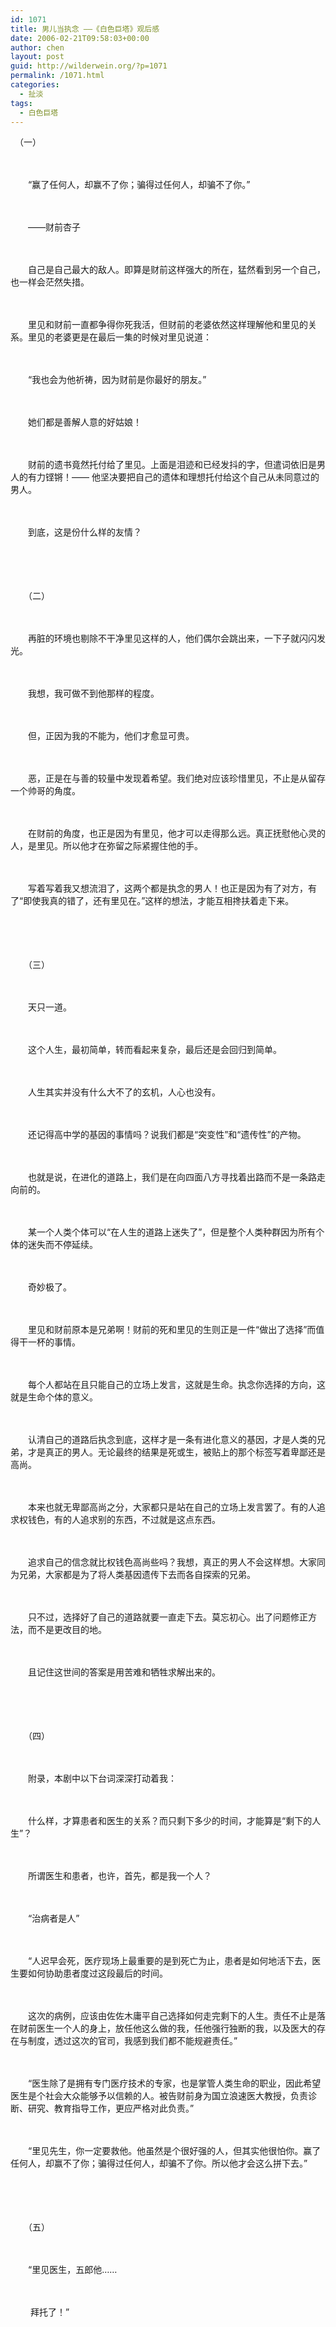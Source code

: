 ```yaml
---
id: 1071
title: 男儿当执念 ——《白色巨塔》观后感
date: 2006-02-21T09:58:03+00:00
author: chen
layout: post
guid: http://wilderwein.org/?p=1071
permalink: /1071.html
categories:
  - 扯淡
tags:
  - 白色巨塔
---
```

　（一）
  
　　
  
　　“赢了任何人，却赢不了你；骗得过任何人，却骗不了你。”
  
　　
  
　　——财前杏子
  
　　
  
　　自己是自己最大的敌人。即算是财前这样强大的所在，猛然看到另一个自己，也一样会茫然失措。
  
　　
  
　　里见和财前一直都争得你死我活，但财前的老婆依然这样理解他和里见的关系。里见的老婆更是在最后一集的时候对里见说道：
  
　　
  
　　“我也会为他祈祷，因为财前是你最好的朋友。”
  
　　
  
　　她们都是善解人意的好姑娘！
  
　　
  
　　财前的遗书竟然托付给了里见。上面是泪迹和已经发抖的字，但遣词依旧是男人的有力铿锵！—— 他坚决要把自己的遗体和理想托付给这个自己从未同意过的男人。
  
　　
  
　　到底，这是份什么样的友情？
  
　　
  
　　
  
　　（二）
  
　　
  
　　再脏的环境也剔除不干净里见这样的人，他们偶尔会跳出来，一下子就闪闪发光。
  
　　
  
　　我想，我可做不到他那样的程度。
  
　　
  
　　但，正因为我的不能为，他们才愈显可贵。
  
　　
  
　　恶，正是在与善的较量中发现着希望。我们绝对应该珍惜里见，不止是从留存一个帅哥的角度。
  
　　
  
　　在财前的角度，也正是因为有里见，他才可以走得那么远。真正抚慰他心灵的人，是里见。所以他才在弥留之际紧握住他的手。
  
　　
  
　　写着写着我又想流泪了，这两个都是执念的男人！也正是因为有了对方，有了“即使我真的错了，还有里见在。”这样的想法，才能互相搀扶着走下来。
  
　　
  
　　
  
　　（三）
  
　　
  
　　天只一道。
  
　　
  
　　这个人生，最初简单，转而看起来复杂，最后还是会回归到简单。
  
　　
  
　　人生其实并没有什么大不了的玄机，人心也没有。
  
　　
  
　　还记得高中学的基因的事情吗？说我们都是“突变性”和“遗传性”的产物。
  
　　
  
　　也就是说，在进化的道路上，我们是在向四面八方寻找着出路而不是一条路走向前的。
  
　　
  
　　某一个人类个体可以“在人生的道路上迷失了”，但是整个人类种群因为所有个体的迷失而不停延续。
  
　　
  
　　奇妙极了。
  
　　
  
　　里见和财前原本是兄弟啊！财前的死和里见的生则正是一件“做出了选择”而值得干一杯的事情。
  
　　
  
　　每个人都站在且只能自己的立场上发言，这就是生命。执念你选择的方向，这就是生命个体的意义。
  
　　
  
　　认清自己的道路后执念到底，这样才是一条有进化意义的基因，才是人类的兄弟，才是真正的男人。无论最终的结果是死或生，被贴上的那个标签写着卑鄙还是高尚。
  
　　
  
　　本来也就无卑鄙高尚之分，大家都只是站在自己的立场上发言罢了。有的人追求权钱色，有的人追求别的东西，不过就是这点东西。
  
　　
  
　　追求自己的信念就比权钱色高尚些吗？我想，真正的男人不会这样想。大家同为兄弟，大家都是为了将人类基因遗传下去而各自探索的兄弟。
  
　　
  
　　只不过，选择好了自己的道路就要一直走下去。莫忘初心。出了问题修正方法，而不是更改目的地。
  
　　
  
　　且记住这世间的答案是用苦难和牺牲求解出来的。
  
　　
  
　　
  
　　（四）
  
　　
  
　　附录，本剧中以下台词深深打动着我：
  
　　
  
　　什么样，才算患者和医生的关系？而只剩下多少的时间，才能算是“剩下的人生”？
  
　　
  
　　所谓医生和患者，也许，首先，都是我一个人？
  
　　
  
　　“治病者是人”
  
　　
  
　　“人迟早会死，医疗现场上最重要的是到死亡为止，患者是如何地活下去，医生要如何协助患者度过这段最后的时间。
  
　　
  
　　这次的病例，应该由佐佐木庸平自己选择如何走完剩下的人生。责任不止是落在财前医生一个人的身上，放任他这么做的我，任他强行独断的我，以及医大的存在与制度，透过这次的官司，我感到我们都不能规避责任。”
  
　　
  
　　“医生除了是拥有专门医疗技术的专家，也是掌管人类生命的职业，因此希望医生是个社会大众能够予以信赖的人。被告财前身为国立浪速医大教授，负责诊断、研究、教育指导工作，更应严格对此负责。”
  
　　
  
　　“里见先生，你一定要救他。他虽然是个很好强的人，但其实他很怕你。赢了任何人，却赢不了你；骗得过任何人，却骗不了你。所以他才会这么拼下去。”
  
　　
  
　　
  
　　（五）
  
　　
  
　　“里见医生，五郎他……
  
　　
  
　　 拜托了！”